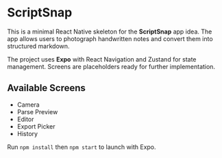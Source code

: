 # ScriptSnap

This is a minimal React Native skeleton for the **ScriptSnap** app idea. The app allows users to photograph handwritten notes and convert them into structured markdown.

The project uses **Expo** with React Navigation and Zustand for state management. Screens are placeholders ready for further implementation.

## Available Screens
- Camera
- Parse Preview
- Editor
- Export Picker
- History

Run `npm install` then `npm start` to launch with Expo.
